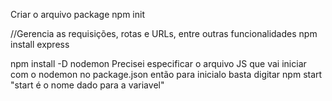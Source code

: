 Criar o arquivo package
npm init

//Gerencia as requisições, rotas e URLs, entre outras funcionalidades
npm install express

npm install -D nodemon 
Precisei especificar o arquivo JS que vai iniciar com o nodemon no package.json
então para inicialo basta digitar npm start "start é o nome dado para a variavel"